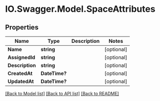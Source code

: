 # IO.Swagger.Model.SpaceAttributes
## Properties

Name | Type | Description | Notes
------------ | ------------- | ------------- | -------------
**Name** | **string** |  | [optional] 
**AssignedId** | **string** |  | [optional] 
**Description** | **string** |  | [optional] 
**CreatedAt** | **DateTime?** |  | [optional] 
**UpdatedAt** | **DateTime?** |  | [optional] 

[[Back to Model list]](../README.md#documentation-for-models) [[Back to API list]](../README.md#documentation-for-api-endpoints) [[Back to README]](../README.md)

